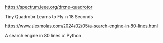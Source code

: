 https://spectrum.ieee.org/drone-quadrotor

Tiny Quadrotor Learns to Fly in 18 Seconds


https://www.alexmolas.com/2024/02/05/a-search-engine-in-80-lines.html

A search engine in 80 lines of Python
